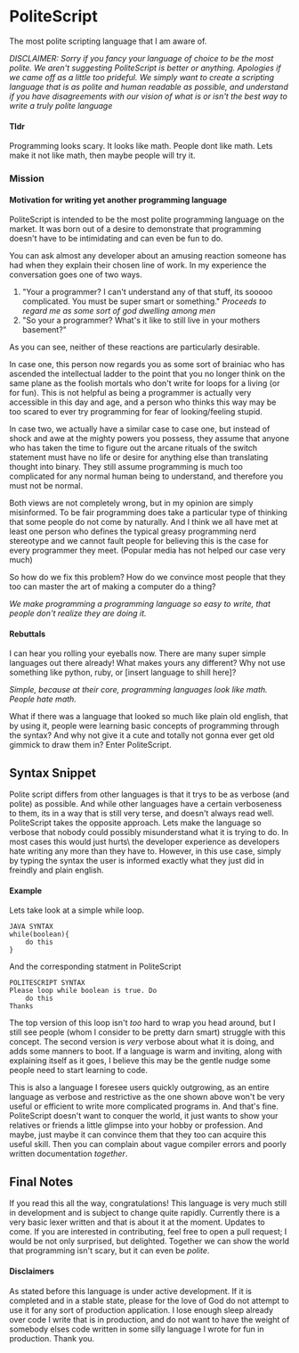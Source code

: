 # PoliteScript

The most polite scripting language that I am aware of.

_DISCLAIMER: Sorry if you fancy your language of choice to be the most polite.
We aren't suggesting PoliteScript is better or anything. Apologies 
if we came off as a little too prideful. We simply want to create a scripting language
that is as polite and human readable as possible, and understand if you have disagreements
with our vision of what is or isn't the best way to write a truly polite language_

#### Tldr
Programming looks scary. It looks like math. People dont like math.
Lets make it not like math, then maybe people will try it.

### Mission
#### Motivation for writing yet another programming language
PoliteScript is intended to be the most polite programming language on the market. It 
was born out of a desire to demonstrate that programming doesn't have to be intimidating
and can even be fun to do. 

You can ask almost any developer about an amusing reaction someone has had when they
explain their chosen line of work. In my experience the conversation goes one of two 
ways. 
   
   1. "Your a programmer? I can't understand any of that stuff, its sooooo complicated.
   You must be super smart or something." *Proceeds to regard me as some sort of god 
   dwelling among men*
   2. "So your a programmer? What's it like to still live in your mothers basement?"
   
As you can see, neither of these reactions are particularly desirable. 

In case one, this person now regards you as some sort of brainiac who has ascended the 
intellectual ladder to the point that you no longer think on the same plane as the 
foolish mortals who don't write for loops for a living (or for fun). This is not helpful
as being a programmer is actually very accessible in this day and age, and a person
who thinks this way may be too scared to ever try programming for fear of looking/feeling
stupid. 

In case two, we actually have a similar case to case one, but instead of shock and awe at
the mighty powers you possess, they assume that anyone who has taken the time to figure out
the arcane rituals of the switch statement must have no life or desire for anything else
than translating thought into binary. They still assume programming is much too complicated
for any normal human being to understand, and therefore you must not be normal.

Both views are not completely wrong, but in my opinion are simply misinformed. To be fair
programming does take a particular type of thinking that some people do not come by naturally.
And I think we all have met at least one person who defines the typical greasy programming nerd
stereotype and we cannot fault people for believing this is the case for every programmer they meet. 
(Popular media has not helped our case very much)

So how do we fix this problem? How do we convince most people that they too can master
the art of making a computer do a thing? 

_We make programming a programming language so easy to write, that people don't realize
they are doing it._

#### Rebuttals
I can hear you rolling your eyeballs now. There are many super simple languages out there
already! What makes  yours any different? Why not use something like python, ruby, or [insert language to shill here]?

_Simple, because at their core, programming languages look like math. People hate math._

What if there was a language that looked so much like plain old english, that by using it,
people were learning basic concepts of programming through the syntax? And why not give it 
a cute and totally not gonna ever get old gimmick to draw them in? Enter PoliteScript.

## Syntax Snippet
Polite script differs from other languages is that it trys to be as verbose (and polite) as 
possible. And while other languages have a certain verboseness to them, its in a way that 
is still very terse, and doesn't always read well. PoliteScript takes the opposite approach. Lets make the language so verbose that nobody could possibly misunderstand what it is trying to do. In most cases this would just hurts\ the developer
experience as developers hate writing any more than they have to. However, in this use case, simply by typing the syntax the user is informed exactly what they just did in freindly and plain english.

#### Example
Lets take look at a simple while loop.

```
JAVA SYNTAX
while(boolean){
    do this
}
```

And the corresponding statment in PoliteScript
```
POLITESCRIPT SYNTAX
Please loop while boolean is true. Do
    do this
Thanks
```
 
The top version of this loop isn't _too_ hard to wrap you head around, but I still see
people (whom I consider to be pretty darn smart) struggle with this concept. The second 
version is _very_ verbose about what it is doing, and adds some manners to boot. If a 
language is warm and inviting, along with explaining itself as it goes, I believe this
may be the gentle nudge some people need to start learning to code. 

This is also a language I foresee users quickly outgrowing, as an entire language as 
verbose and  restrictive as the one shown above won't be very useful or efficient to write more 
complicated programs in. And that's fine. PoliteScript doesn't want to conquer the world,
it just wants to show your relatives or friends a little glimpse into your hobby or profession.
And maybe, just maybe it can convince them that they too can acquire this useful skill. 
Then you can complain about vague compiler errors and poorly written documentation _together_.

## Final Notes
If you read this all the way, congratulations! This language is very much still in development
and is subject to change quite rapidly. Currently there is a very basic lexer written and
that is about it at the moment. Updates to come. If you are interested in contributing, feel
free to open a pull request; I would be not only surprised, but delighted. Together we 
can show the world that programming isn't scary, but it can even be _polite_.

#### Disclaimers
As stated before this language is under active development. If it is completed and in a 
stable state, please for the love of God do not attempt to use it for any sort of production
application. I lose enough sleep already over code I write that is in production, and do 
not want to have the weight of somebody elses code written in some silly language I wrote for
fun in production. Thank you.
 

